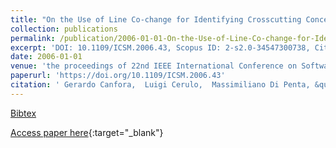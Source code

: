 ```yaml
---
title: "On the Use of Line Co-change for Identifying Crosscutting Concern Code"
collection: publications
permalink: /publication/2006-01-01-On-the-Use-of-Line-Co-change-for-Identifying-Crosscutting-Concern-Code
excerpt: 'DOI: 10.1109/ICSM.2006.43, Scopus ID: 2-s2.0-34547300738, Cited by: 26'
date: 2006-01-01
venue: 'the proceedings of 22nd IEEE International Conference on Software Maintenance (ICSM 2006), 24-27 September 2006, Philadelphia, Pennsylvania, USA'
paperurl: 'https://doi.org/10.1109/ICSM.2006.43'
citation: ' Gerardo Canfora,  Luigi Cerulo,  Massimiliano Di Penta, &quot;On the Use of Line Co-change for Identifying Crosscutting Concern Code.&quot; the proceedings of 22nd IEEE International Conference on Software Maintenance (ICSM 2006), 24-27 September 2006, Philadelphia, Pennsylvania, USA, 2006.'
---
```

[Bibtex](https://dblp.org/rec/bib/conf/icsm/CanforaCP06)

[Access paper here](https://doi.org/10.1109/ICSM.2006.43){:target="_blank"}
